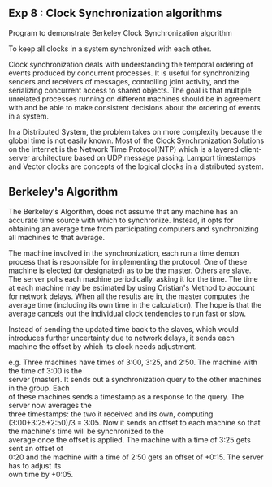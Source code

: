 ## Exp 8 : Clock Synchronization algorithms

Program to demonstrate Berkeley Clock Synchronization algorithm 

To keep all clocks in a system synchronized with each other.

Clock synchronization deals with understanding the temporal ordering of events produced by concurrent processes. It is useful for synchronizing senders and receivers of messages, controlling joint activity, and the serializing concurrent access to shared objects. The goal is that multiple unrelated processes running on different machines should be in agreement with and be able to make consistent decisions about the ordering of events in a system.

In a Distributed System, the problem takes on more complexity because the global time is not easily known. Most of the Clock Synchronization Solutions on the internet is the Network Time Protocol(NTP) which is a layered client-server architecture based on UDP message passing. Lamport timestamps and Vector clocks are concepts of the logical clocks in a distributed system.


## Berkeley's Algorithm

The Berkeley's Algorithm, does not assume that any machine has an accurate time source with which to synchronize. Instead, it opts for obtaining an average time from participating computers and synchronizing all machines to that average.

The machine involved in the synchronization, each run a time demon process that is responsible for implementing the protocol. One of these machine is elected (or designated) as to be the master. Others are slave. The server polls each machine periodically, asking it for the time. The time at each machine may be estimated by using Cristian's Method to account for network delays. When all the results are in, the master computes the average time (including its own time in the calculation). The hope is that the average cancels out the individual clock tendencies to run fast or slow. 

Instead of sending the updated time back to the slaves, which would introduces further uncertainty due to network delays, it sends each machine the offset by which its clock needs adjustment.

e.g. Three   machines   have   times   of   3:00,   3:25,   and   2:50.   The   machine   with   the   time   of   3:00   is   the  
server   (master).   It   sends   out   a   synchronization   query   to   the   other   machines   in   the   group.   Each  
of   these   machines   sends   a   timestamp   as   a   response   to   the   query.   The   server   now   averages   the  
three timestamps: the two it received and its own, computing (3:00+3:25+2:50)/3 = 3:05. 
Now   it   sends   an   offset   to   each   machine   so   that   the   machine's   time   will   be   synchronized   to   the  
average   once   the   offset   is   applied.   The   machine   with   a   time   of   3:25   gets   sent   an   offset   of  
­0:20   and   the   machine   with   a   time   of   2:50   gets   an   offset   of   +0:15.   The   server   has   to   adjust   its  
own time by +0:05. 
